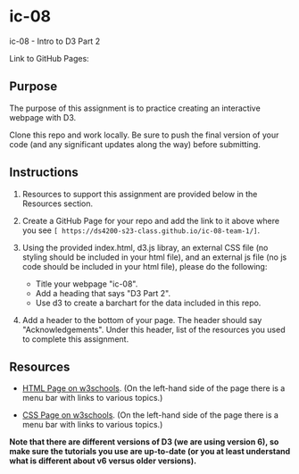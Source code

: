 # ic-08
ic-08 - Intro to D3 Part 2

Link to GitHub Pages: 

## Purpose

The purpose of this assignment is to practice creating an interactive webpage with D3.  

Clone this repo and work locally. Be sure to push the final version of your code (and any significant updates along the way) before submitting. 

## Instructions

1. Resources to support this assignment are provided below in the Resources section.  

1. Create a GitHub Page for your repo and add the link to it above where you see `[ https://ds4200-s23-class.github.io/ic-08-team-1/]`. 

1. Using the provided index.html, d3.js libray, an external CSS file (no styling should be included in your html file), and an external js file (no js code should be included in your html file), please do the following: 
   - Title your webpage "ic-08". 
   - Add a heading that says "D3 Part 2".
   - Use d3 to create a barchart for the data included in this repo.  

1. Add a header to the bottom of your page. The header should say "Acknowledgements". Under this header, list of the resources you used to complete this assignment.

## Resources 

* [HTML Page on w3schools](https://www.w3schools.com/html/default.asp). (On the left-hand side of the page there is a menu bar with links to various topics.) 

* [CSS Page on w3schools](https://www.w3schools.com/css/default.asp). (On the left-hand side of the page there is a menu bar with links to various topics.) 

**Note that there are different versions of D3 (we are using version 6), so make sure the tutorials you use are up-to-date (or you at least understand what is different about v6 versus older versions).**
